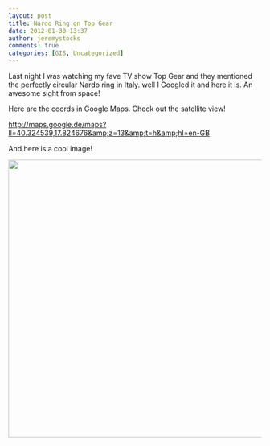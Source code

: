 ```yaml
---
layout: post
title: Nardo Ring on Top Gear
date: 2012-01-30 13:37
author: jeremystocks
comments: true
categories: [GIS, Uncategorized]
---
```

Last night I was watching my fave TV show Top Gear and they mentioned the perfectly circular Nardo ring in Italy. well I Googled it and here it is. An awesome sight from space!

 Here are the coords in Google Maps. Check out the satellite view!

http://maps.google.de/maps?ll=40.324539,17.824676&amp;z=13&amp;t=h&amp;hl=en-GB

And here is a cool image!

<a href="http://jeremystocks.files.wordpress.com/2012/01/narda.jpg"><img src="http://jeremystocks.files.wordpress.com/2012/01/narda.jpg" alt="" title="narda" width="545" height="552" class="alignnone size-full wp-image-875" /></a>


